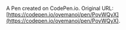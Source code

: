 # 

A Pen created on CodePen.io. Original URL: [https://codepen.io/oyemanoj/pen/PoyWQyX](https://codepen.io/oyemanoj/pen/PoyWQyX).

